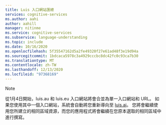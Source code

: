```yaml
---
title: Luis 入口網站匯總
services: cognitive-services
ms.author: aahi
author: aahill
manager: nitinme
ms.service: cognitive-services
ms.subservice: language-understanding
ms.topic: include
ms.date: 10/16/2020
ms.openlocfilehash: 5f35547162d5a2fe49320f27e61ad48f3e19d94a
ms.sourcegitcommit: 1bdcaca5978c3a4929cccbc8dc42fc0c93ca7b30
ms.translationtype: MT
ms.contentlocale: zh-TW
ms.lasthandoff: 12/13/2020
ms.locfileid: "97368169"
---
```

> [!NOTE]
> 從1月4日開始，luis.au 和 luis.eu 入口網站將會合並為單一入口網站和 URL。 如果您使用其中一個入口網站，系統會自動將您重新導向至 [luis.ai](https://luis.ai/)。 您將會繼續使用您所建立的相同區域資源，而您的應用程式將會繼續在您原本選取的相同區域中進行撰寫。